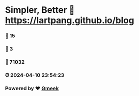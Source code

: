 # Simpler, Better :link: https://lartpang.github.io/blog 
### :page_facing_up: [15](https://lartpang.github.io/blog/tag.html) 
### :speech_balloon: 3 
### :hibiscus: 71032 
### :alarm_clock: 2024-04-10 23:54:23 
### Powered by :heart: [Gmeek](https://github.com/Meekdai/Gmeek)
